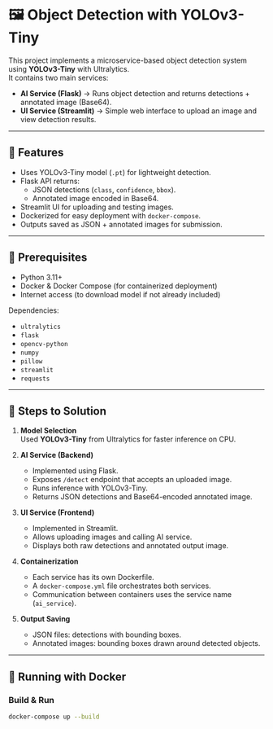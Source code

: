 # 🖼️ Object Detection with YOLOv3-Tiny

This project implements a microservice-based object detection system using **YOLOv3-Tiny** with Ultralytics.  
It contains two main services:
- **AI Service (Flask)** → Runs object detection and returns detections + annotated image (Base64).
- **UI Service (Streamlit)** → Simple web interface to upload an image and view detection results.

---

## 🚀 Features

- Uses YOLOv3-Tiny model (`.pt`) for lightweight detection.
- Flask API returns:
  - JSON detections (`class`, `confidence`, `bbox`).
  - Annotated image encoded in Base64.
- Streamlit UI for uploading and testing images.
- Dockerized for easy deployment with `docker-compose`.
- Outputs saved as JSON + annotated images for submission.

---

## 🔧 Prerequisites

- Python 3.11+
- Docker & Docker Compose (for containerized deployment)
- Internet access (to download model if not already included)

Dependencies:
- `ultralytics`
- `flask`
- `opencv-python`
- `numpy`
- `pillow`
- `streamlit`
- `requests`

---

## 📖 Steps to Solution

1. **Model Selection**  
   Used **YOLOv3-Tiny** from Ultralytics for faster inference on CPU.  

2. **AI Service (Backend)**  
   - Implemented using Flask.
   - Exposes `/detect` endpoint that accepts an uploaded image.
   - Runs inference with YOLOv3-Tiny.
   - Returns JSON detections and Base64-encoded annotated image.

3. **UI Service (Frontend)**  
   - Implemented in Streamlit.
   - Allows uploading images and calling AI service.
   - Displays both raw detections and annotated output image.

4. **Containerization**  
   - Each service has its own Dockerfile.
   - A `docker-compose.yml` file orchestrates both services.
   - Communication between containers uses the service name (`ai_service`).

5. **Output Saving**  
   - JSON files: detections with bounding boxes.
   - Annotated images: bounding boxes drawn around detected objects.

---

## 🐳 Running with Docker

### Build & Run
```bash
docker-compose up --build
